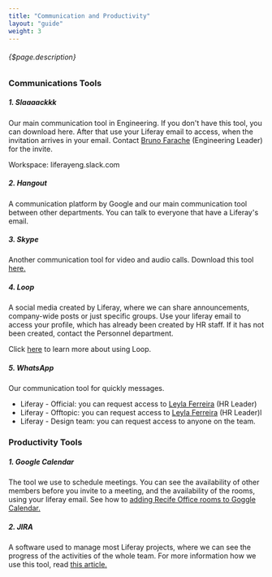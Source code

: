 ```yaml
---
title: "Communication and Productivity"
layout: "guide"
weight: 3
---
```


###### {$page.description}

<article id="1">

### Communications Tools

##### 1. Slaaaackkk

Our main communication tool in Engineering. If you don't have this tool, you can download here. After that use your Liferay email to access, when the invitation arrives in your email. Contact [Bruno Farache](bruno.farache@liferay.com) (Engineering Leader) for the invite.

Workspace: liferayeng.slack.com

##### 2. Hangout

A communication platform by Google and our main communication tool between other departments. You can talk to everyone that have a Liferay's email.

##### 3. Skype

 Another communication tool for video and audio calls. Download this tool [here.](https://www.skype.com/pt-br/)

##### 4. Loop

A social media created by Liferay, where we can share announcements, company-wide posts or just specific groups. Use your liferay email to access your profile, which has already been created by HR staff. If it has not been created, contact the Personnel department. 

Click [here](https://loop.liferay.com/home/-/loop/home/help) to learn more about using Loop.

##### 5. WhatsApp

Our communication tool for quickly messages.

- Liferay - Official: you can request access to [Leyla Ferreira](eyla.ferreira@liferay.com) (HR Leader)
- Liferay - Offtopic: you can request access to [Leyla Ferreira](eyla.ferreira@liferay.com) (HR Leader)l
- Liferay - Design team: you can request access to anyone on the team. 


</article>

<article id="3">

### Productivity Tools

##### 1. Google Calendar

The tool we use to schedule meetings. You can see the availability of other members before you invite to a meeting, and the availability of the rooms, using your liferay email. See how to [adding Recife Office rooms to Goggle Calendar.](https://grow.liferay.com/people/Adding+Recife+office+rooms+to+Google+Calendar)

##### 2. JIRA

A software used to manage most Liferay projects, where we can see the progress of the activities of the whole team. For more information how we use this tool, read [this article.](https://in.liferay.com/web/global.engineering/wiki/-/wiki/Quality+Assurance+Main/Jira+Ticket+Formatting#security) 


</article>
